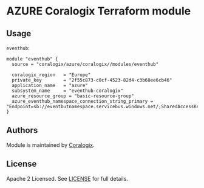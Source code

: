 # AZURE Coralogix Terraform module

## Usage

`eventhub`:

```hcl
module "eventhub" {
  source = "coralogix/azure/coralogix//modules/eventhub"

  coralogix_region   = "Europe"
  private_key        = "2f55c873-c0cf-4523-82d4-c3b68ee6cb46"
  application_name   = "azure"
  subsystem_name     = "eventhub-coralogix"
  azure_resource_group = "basic-resource-group"
  azure_eventhub_namespace_connection_string_primary = "Endpoint=sb://eventbutnamespace.servicebus.windows.net/;SharedAccessKeyName=readonly;SharedAccessKey=YBtHnn3X8jGQ+GNjCFGE7CYVHBy0JgLsfTDKYsKL8TI="
}
```

## Authors

Module is maintained by [Coralogix](https://github.com/coralogix).

## License

Apache 2 Licensed. See [LICENSE](https://github.com/coralogix/terraform-coralogix-aws/tree/master/LICENSE) for full details.
